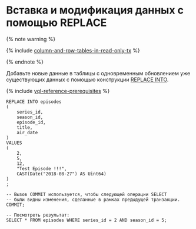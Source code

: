 # Вставка и модификация данных с помощью REPLACE

{% note warning %}

{% include [column-and-row-tables-in-read-only-tx](../../concepts/_includes/limitation-column-row-in-read-only-tx.md) %}

{% endnote %}

Добавьте новые данные в таблицы с одновременным обновлением уже существующих данных с помощью конструкции [REPLACE INTO](../../yql/reference/syntax/replace_into.md).

{% include [yql-reference-prerequisites](_includes/yql_tutorial_prerequisites.md) %}

```yql
REPLACE INTO episodes
(
    series_id,
    season_id,
    episode_id,
    title,
    air_date
)
VALUES
(
    2,
    5,
    12,
    "Test Episode !!!",
    CAST(Date("2018-08-27") AS Uint64)
)
;

-- Вызов COMMIT используется, чтобы следующей операции SELECT
-- были видны изменения, сделанные в рамках предыдущей транзакции.
COMMIT;

-- Посмотреть результат:
SELECT * FROM episodes WHERE series_id = 2 AND season_id = 5;
```
